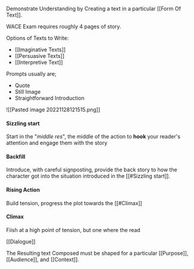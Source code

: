 Demonstrate Understanding by Creating a text in a particular [[Form Of Text]].

WACE Exam requires roughly 4 pages of story.

Options of Texts to Write:
* [[Imaginative Texts]]
* [[Persuasive Texts]]
* [[Interpretive Text]]


Prompts usually are;

* Quote
* Still Image
* Straightforward Introduction

![[Pasted image 20221128121515.png]]

#### Sizzling start
Start in the "*middle res*", the middle of the action to **hook** your reader's attention and engage them with the story

#### Backfill
Introduce, with careful signposting, provide the back story to how the character got into the situation introduced in the [[#Sizzling start]].

#### Rising Action
Build tension, progress the plot towards the [[#Climax]]

#### Climax
Fiish at a high point of tension, but one where the read



[[Dialogue]]



The Resulting text Composed must be shaped for a particular [[Purpose]], [[Audience]], and [[Context]].